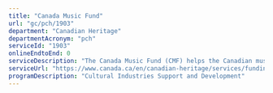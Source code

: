 ```yaml
---
title: "Canada Music Fund"
url: "gc/pch/1903"
department: "Canadian Heritage"
departmentAcronym: "pch"
serviceId: "1903"
onlineEndtoEnd: 0
serviceDescription: "The Canada Music Fund (CMF) helps the Canadian music industry meet new challenges. A wide range of musicians and entrepreneurs who create, produce and market original and diverse Canadian music are eligible to apply."
serviceUrl: "https://www.canada.ca/en/canadian-heritage/services/funding/music-fund.html"
programDescription: "Cultural Industries Support and Development"
---
```

